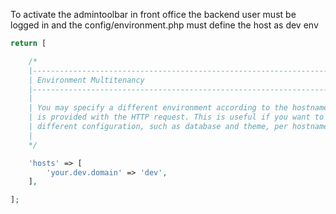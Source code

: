 To activate the admintoolbar in front office the backend user must be logged in and the config/environment.php must define the host as dev env

```PHP
return [

    /*
    |--------------------------------------------------------------------------
    | Environment Multitenancy
    |--------------------------------------------------------------------------
    |
    | You may specify a different environment according to the hostname that
    | is provided with the HTTP request. This is useful if you want to use
    | different configuration, such as database and theme, per hostname.
    |
    */

    'hosts' => [
        'your.dev.domain' => 'dev',
    ],

];
```
